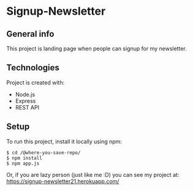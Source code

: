# Signup-Newsletter

## General info
This project is landing page when people can signup for my newsletter.
	
## Technologies
Project is created with:
* Node.js
* Express
* REST API
	
## Setup
To run this project, install it locally using npm:
```
$ cd /@where-you-save-repo/
$ npm install
$ npm app.js
```

Or, if you are lazy person (just like me :D) you can see my project at: https://signup-newsletter21.herokuapp.com/
